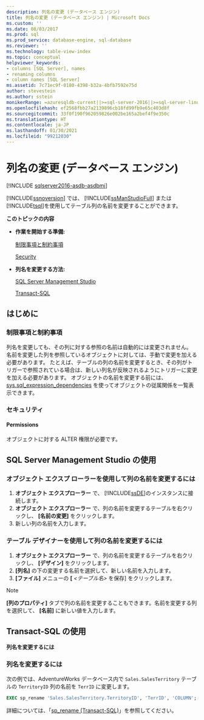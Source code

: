```yaml
---
description: 列名の変更 (データベース エンジン)
title: 列名の変更 (データベース エンジン) | Microsoft Docs
ms.custom: ''
ms.date: 08/03/2017
ms.prod: sql
ms.prod_service: database-engine, sql-database
ms.reviewer: ''
ms.technology: table-view-index
ms.topic: conceptual
helpviewer_keywords:
- columns [SQL Server], names
- renaming columns
- column names [SQL Server]
ms.assetid: 7c71ec9f-0180-4398-b32a-4bfb7592e75d
author: stevestein
ms.author: sstein
monikerRange: =azuresqldb-current||>=sql-server-2016||>=sql-server-linux-2017||=azuresqldb-mi-current
ms.openlocfilehash: ef2568fbb27a2139896cb18fd99fb9e65c403d8f
ms.sourcegitcommit: 33f0f190f962059826e002be165a2bef4f9e350c
ms.translationtype: HT
ms.contentlocale: ja-JP
ms.lasthandoff: 01/30/2021
ms.locfileid: "99212030"
---
```

# <a name="rename-columns-database-engine"></a>列名の変更 (データベース エンジン)


[!INCLUDE [sqlserver2016-asdb-asdbmi](../../includes/applies-to-version/sqlserver2016-asdb-asdbmi.md)]

[!INCLUDE[ssnoversion](../../includes/ssnoversion-md.md)] では、 [!INCLUDE[ssManStudioFull](../../includes/ssmanstudiofull-md.md)] または [!INCLUDE[tsql](../../includes/tsql-md.md)]を使用してテーブル列の名前を変更することができます。

**このトピックの内容**

- **作業を開始する準備:**

   [制限事項と制約事項](#Restrictions)

   [Security](#Security)

- **列名を変更する方法:**

   [SQL Server Management Studio](#SSMSProcedure)

   [Transact-SQL](#TsqlProcedure)

## <a name="before-you-begin"></a><a name="BeforeYouBegin"></a> はじめに

### <a name="limitations-and-restrictions"></a><a name="Restrictions"></a> 制限事項と制約事項

列名を変更しても、その列に対する参照の名前は自動的には変更されません。 名前を変更した列を参照しているオブジェクトに対しては、手動で変更を加える必要があります。 たとえば、テーブルの列の名前を変更するとき、その列がトリガーで参照されている場合は、新しい列名が反映されるようにトリガーに変更を加える必要があります。 オブジェクトの名前を変更する前には、 [sys.sql_expression_dependencies](../../relational-databases/system-catalog-views/sys-sql-expression-dependencies-transact-sql.md) を使ってオブジェクトの従属関係を一覧表示できます。

### <a name="security"></a><a name="Security"></a> セキュリティ

#### <a name="permissions"></a><a name="Permissions"></a> Permissions

オブジェクトに対する ALTER 権限が必要です。

## <a name="using-sql-server-management-studio"></a><a name="SSMSProcedure"></a> SQL Server Management Studio の使用

### <a name="to-rename-a-column-using-object-explorer"></a>オブジェクト エクスプ ローラーを使用して列の名前を変更するには

1. **オブジェクト エクスプローラー** で、 [!INCLUDE[ssDE](../../includes/ssde-md.md)]のインスタンスに接続します。
2. **オブジェクト エクスプローラー** で、列の名前を変更するテーブルを右クリックし、 **[名前の変更]** をクリックします。
3. 新しい列の名前を入力します。

### <a name="to-rename-a-column-using-table-designer"></a>テーブル デザイナーを使用して列の名前を変更するには

1. **オブジェクト エクスプローラー** で、列の名前を変更するテーブルを右クリックし、 **[デザイン]** をクリックします。
2. **[列名]** の下の変更する名前を選択して、新しい名前を入力します。
3. **[ファイル]** メニューの **[** _<テーブル名>_ を保存] をクリックします。

> [!NOTE]
> **[列のプロパティ]** タブで列の名前を変更することもできます。名前を変更する列を選択して、 **[名前]** に新しい値を入力します。

## <a name="using-transact-sql"></a><a name="TsqlProcedure"></a> Transact-SQL の使用

**列名を変更するには**

### <a name="to-rename-a-column"></a>列名を変更するには

次の例では、AdventureWorks データベース内で `Sales.SalesTerritory` テーブルの `TerritoryID` 列の名前を `TerrID` に変更します。

```sql
EXEC sp_rename 'Sales.SalesTerritory.TerritoryID', 'TerrID', 'COLUMN';
```

詳細については、「[sp_rename &#40;Transact-SQL&#41;](../../relational-databases/system-stored-procedures/sp-rename-transact-sql.md)」を参照してください。
